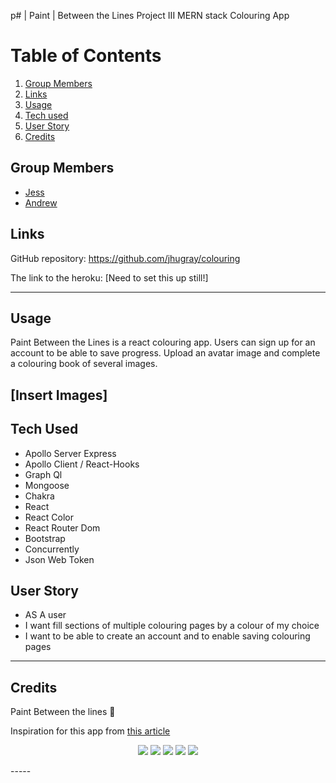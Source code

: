 p# | Paint |  Between the Lines 
Project III
MERN stack Colouring App

# Table of Contents
1. [Group Members](#group-members)
1. [Links](#links)
1. [Usage](#usage)
1. [Tech used](#tech-used)
1. [User Story](#user-story)
1. [Credits](#credits)

## Group Members
- [Jess](https://github.com/jhugray)
- [Andrew](https://github.com/azuryte5)


## Links
GitHub repository: https://github.com/jhugray/colouring

The link to the heroku: [Need to set this up still!]

-----
## Usage
Paint Between the Lines is a react colouring app. Users can sign up for an account to be able to save progress. Upload an avatar image and complete a colouring book of several images.

[Insert Images]
-----
## Tech Used 
- Apollo Server Express
- Apollo Client / React-Hooks
- Graph Ql
- Mongoose
- Chakra
- React
- React Color
- React Router Dom
- Bootstrap
- Concurrently
- Json Web Token


## User Story

- AS A user 
- I want fill sections of multiple colouring pages by a colour of my choice
- I want to be able to create an account and to enable saving colouring pages


----
## Credits
Paint Between the lines 🎨 

Inspiration for this app from [this article](https://uxdesign.cc/5-steps-to-create-a-simple-digital-coloring-book-in-react-3d4f5b2af822)
<!-- https://github.com/hylobates-lar -->

<p align="center">
    <img src="https://img.shields.io/badge/MongoDB-4EA94B?style=for-the-badge&logo=mongodb&logoColor=white" />
    <img src="https://img.shields.io/badge/React-20232A?style=for-the-badge&logo=react&logoColor=61DAFB" />
    <img src="https://img.shields.io/badge/Node.js-43853D?style=for-the-badge&logo=node.js&logoColor=white"/>
    <img src="https://img.shields.io/badge/JavaScript-F7DF1E?style=for-the-badge&logo=javascript&logoColor=black" />
    <img src="https://img.shields.io/badge/Heroku-430098?style=for-the-badge&logo=heroku&logoColor=white" />
</p>
-----

